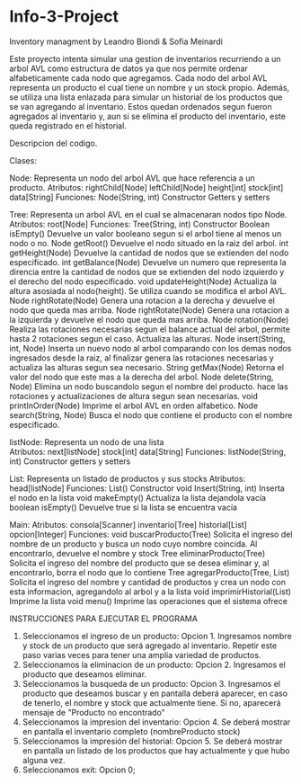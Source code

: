 # Info-3-Project
Inventory managment by Leandro Biondi &amp; Sofia Meinardi

Este proyecto intenta simular una gestion de inventarios recurriendo a un arbol AVL como estructura de datos ya que nos permite ordenar alfabeticamente cada nodo que agregamos. Cada nodo del arbol AVL representa un producto el cual tiene un nombre y un stock propio.
Además, se utiliza una lista enlazada para simular un historial de los productos que se van agregando al inventario. Estos quedan ordenados segun fueron agregados al inventario y, aun si se elimina el producto del inventario, este queda registrado en el historial.

Descripcion del codigo.

Clases:

Node: Representa un nodo del arbol AVL que hace referencia a un producto.
  Atributos: 
    rightChild[Node] 
    leftChild[Node]
    height[int] 
    stock[int]
    data[String]
  Funciones:
    Node(String, int) Constructor
    Getters y setters
    
Tree: Representa un arbol AVL en el cual se almacenaran nodos tipo Node.
  Atributos:
    root[Node]
  Funciones:
    Tree(String, int) Constructor
    Boolean isEmpty() Devuelve un valor booleano segun si el arbol tiene al menos un nodo o no.
    Node getRoot() Devuelve el nodo situado en la raiz del arbol.
    int getHeight(Node) Devuelve la cantidad de nodos que se extienden del nodo especificado.
    int getBalance(Node) Devuelve un numero que representa la direncia entre la cantidad de nodos que se extienden del nodo izquierdo y el derecho del nodo especificado. 
    void updateHeight(Node) Actualiza la altura asosiada al nodo(height). Se utiliza cuando se modifica el arbol AVL.
    Node rightRotate(Node) Genera una rotacion a la derecha y devuelve el nodo que queda mas arriba.
    Node rightRotate(Node) Genera una rotacion a la izquierda y devuelve el nodo que queda mas arriba.
    Node rotation(Node) Realiza las rotaciones necesarias segun el balance actual del arbol, permite hasta 2 rotaciones segun el caso. Actualiza las alturas.
    Node insert(String, int, Node) Inserta un nuevo nodo al arbol comparando con los demas nodos ingresados desde la raiz, al finalizar genera las rotaciones necesarias y actualiza las alturas segun sea necesario.
    String getMax(Node) Retorna el valor del nodo que este mas a la derecha del arbol.
    Node delete(String, Node) Elimina un nodo buscandolo segun el nombre del producto. hace las rotaciones y actualizaciones de altura segun sean necesarias. 
    void printInOrder(Node) Imprime el arbol AVL en orden alfabetico.
    Node search(String, Node)  Busca el nodo que contiene el producto con el nombre especificado.
    
listNode: Representa un nodo de una lista    
  Atributos:
    next[listNode]
    stock[int]
    data[String]
  Funciones:
    listNode(String, int) Constructor
    getters y setters

List: Representa un listado de productos y sus stocks
  Atributos:
    head[listNode]
  Funciones:
    List() Constructor
    void Insert(String, int) Inserta el nodo en la lista
    void makeEmpty() Actualiza la lista dejandola vacía
    boolean isEmpty() Devuelve true si la lista se encuentra vacía
    
Main: 
  Atributos:
    consola[Scanner]
    inventario[Tree]
    historial[List]
    opcion[Integer]
  Funciones:
    void buscarProducto(Tree) Solicita el ingreso del nombre de un producto y busca un nodo cuyo nombre coincida. Al encontrarlo, devuelve el nombre y stock
    Tree eliminarProducto(Tree) Solicita el ingreso del nombre del producto que se desea eliminar y, al encontrarlo, borra el nodo que lo contiene
    Tree agregarProducto(Tree, List) Solicita el ingreso del nombre y cantidad de productos y crea un nodo con esta informacion, agregandolo al arbol y a la lista
    void imprimirHistorial(List) Imprime la lista
    void menu() Imprime las operaciones que el sistema ofrece


INSTRUCCIONES PARA EJECUTAR EL PROGRAMA

1) Seleccionamos el ingreso de un producto: Opcion 1. Ingresamos nombre y stock de un producto que será agregado al inventario. Repetir este paso varias veces para tener una amplia variedad de productos.
2) Seleccionamos la eliminacion de un producto: Opcion 2. Ingresamos el producto que deseamos eliminar.
3) Seleccionamos la busqueda de un producto: Opcion 3. Ingresamos el producto que deseamos buscar y en pantalla deberá aparecer, en caso de tenerlo, el nombre y stock que actualmente tiene. Si no, aparecerá mensaje de "Producto no encontrado"
4) Seleccionamos la impresion del inventario: Opcion 4. Se deberá mostrar en pantalla el inventario completo (nombreProducto     stock)
5) Seleccionamos la impresión del historial: Opcion 5. Se deberá mostrar en pantalla un listado de los productos que hay actualmente y que hubo alguna vez.
6) Seleccionamos exit: Opcion 0;    
